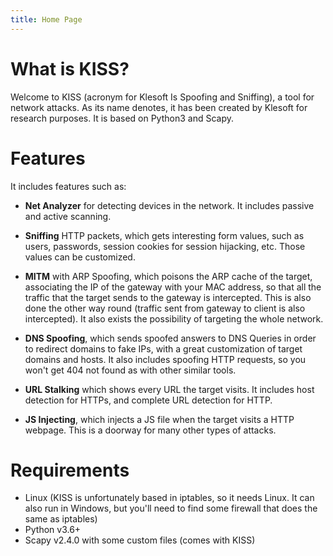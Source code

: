 ```yaml
---
title: Home Page
---
```


# What is KISS?
Welcome to KISS (acronym for Klesoft Is Spoofing and Sniffing), a tool for network attacks. As its name denotes, it has been created by Klesoft for research purposes. It is based on Python3 and Scapy.

# Features
 It includes features such as:
 - **Net Analyzer** for detecting devices in the network. It includes passive and active scanning.

 - **Sniffing** HTTP packets, which gets interesting form values, such as users, passwords, session cookies for session hijacking, etc. Those values can be customized.

 - **MITM** with ARP Spoofing, which poisons the ARP cache of the target, associating the IP of the gateway with your MAC address, so that all the traffic that the target sends to the gateway is intercepted. This is also done the other way round (traffic sent from gateway to client is also intercepted). It also exists the possibility of targeting the whole network.  

 - **DNS Spoofing**, which sends spoofed answers to DNS Queries in order to redirect domains to fake IPs, with a great customization of target domains and hosts. It also includes spoofing HTTP requests, so you won't get 404 not found as with other similar tools.

 - **URL Stalking** which shows every URL the target visits. It includes host detection for HTTPs, and complete URL detection for HTTP.

 - **JS Injecting**, which injects a JS file when the target visits a HTTP webpage. This is a doorway for many other types of attacks.



# Requirements
- Linux (KISS is unfortunately based in iptables, so it needs Linux. It can also run in Windows, but you'll need to find some firewall that does the same as iptables)
- Python v3.6+
- Scapy v2.4.0 with some custom files (comes with KISS)
